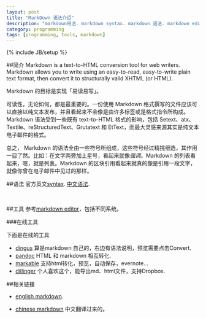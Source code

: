 ```yaml
---
layout: post
title: "MarkDown 语法介绍"
description: "markdown用法. markdown syntax. markdown 语法. markdown editor. markdown 编辑器."
category: programming
tags: [programming, tools, markdown]
---
```

{% include JB/setup %}


##简介
Markdown is a text-to-HTML conversion tool for web writers. Markdown allows you to write using an easy-to-read, easy-to-write plain text format, then convert it to structurally valid XHTML (or HTML).

Markdown 的目标是实现「易读易写」。

可读性，无论如何，都是最重要的。一份使用 Markdown 格式撰写的文件应该可以直接以纯文本发布，并且看起来不会像是由许多标签或是格式指令所构成。Markdown 语法受到一些既有 text-to-HTML 格式的影响，包括 Setext、atx、Textile、reStructuredText、Grutatext 和 EtText，而最大灵感来源其实是纯文本电子邮件的格式。

总之， Markdown 的语法全由一些符号所组成，这些符号经过精挑细选，其作用一目了然。比如：在文字两旁加上星号，看起来就像*强调*。Markdown 的列表看起来，嗯，就是列表。Markdown 的区块引用看起来就真的像是引用一段文字，就像你曾在电子邮件中见过的那样。

##语法
官方英文[syntax].
[中文语法].

<br/>

##工具
参考[markdown editor]，包括不同系统。

###在线工具

下面是在线的工具
- [dingus] 算是markdown 自己的，右边有语法说明，预览需要点击Convert.
- [pandoc] HTML 和 markdown 相互转化.
- [markable] 支持html转化，预览，自动保存，evernote...
- [dillinger] 个人喜欢这个，能导出md、html文件，支持Dropbox.

##相关链接

- [english markdown].
- [chinese markdown] 中文翻译过来的。
 

  [english markdown]: http://daringfireball.net/projects/markdown/ "markdown site"
  [chinese markdown]: http://wowubuntu.com/markdown/ "中文markdown"
  [markdown editor]: http://wowubuntu.com/markdown/#editor "markdown editor"
  [dingus]: http://daringfireball.net/projects/markdown/dingus "dingus 编辑器"
  [pandoc]: http://johnmacfarlane.net/pandoc/try/ "html to markdown"
  [markable]: http://markable.in/ "支持evernote"
  [dillinger]: http://dillinger.io/ "喜欢"
  [syntax]: http://daringfireball.net/projects/markdown/syntax "md's syntax"
  [中文语法]: http://wowubuntu.com/markdown/#block